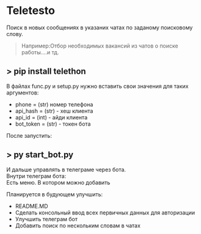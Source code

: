 # Teletesto 
Поиск в новых сообщениях в указаних чатах по заданому поисковому слову.  
> Например:Отбор необходимых вакансий из чатов о поиске работы....и тд.  


## > pip install telethon 

В файлах func.py и setup.py нужно вставить свои значения для таких аргументов:  
* phone = (str) номер телефона  
* api_hash = (str) - хеш клиента   
* api_id =  (int) - айди клиента   
* bot_token = (str) - токен бота  

После запустить:
## > py start_bot.py  
И дальше управлять в телеграме через бота.  
Внутри телеграм бота:  
Есть меню. В котором можно добавить


Планируется в будующем улучшить:  
  * README.MD
  * Сделать консольный ввод всех первичных данных для авторизации
  * Улучшить телеграм бот
  * Добавить поиск по нескольким словам в чатах
  
  


